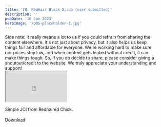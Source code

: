 ```yaml
---
title: '78. RedHair Black Dildo (user submitted)'
description: ''
pubDate: '16 Jun 2023'
heroImage: '/QOS-placeholder-1.jpg'
---
```

<div class="video_paragraph_header"> Side note: It really means a lot to us if you could refrain from sharing the content elsewhere. It's not just about privacy, but it also helps us keep things fair and affordable for everyone. We're working hard to make sure our prices stay low, and when content gets leaked without credit, it can make things tough. So, if you do decide to share, please consider giving a shoutout/credit to the website. We truly appreciate your understanding and support!</div>

<iframe src="https://drive.google.com/file/d/1rS4sdnd_OumdGzDpfRwRZI0i_9BRnM_Q/preview" width="200" height="100" allow="autoplay" allowfullscreen="allowfullscreen"></iframe>

Simple JOI from Redhaired Chick.
<br>
<br>
<a class="read_more" href="https://drive.google.com/file/d/1rS4sdnd_OumdGzDpfRwRZI0i_9BRnM_Q/view?usp=sharing">Download</a>